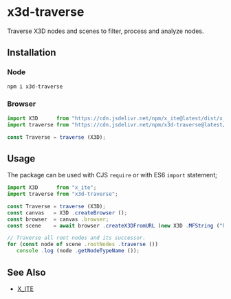 # x3d-traverse

Traverse X3D nodes and scenes to filter, process and analyze nodes.

## Installation

### Node

```sh
npm i x3d-traverse
```

### Browser

```js
import X3D      from "https://cdn.jsdelivr.net/npm/x_ite@latest/dist/x_ite.min.mjs";
import traverse from "https://cdn.jsdelivr.net/npm/x3d-traverse@latest/dist/x3d-traverse.mjs";

const Traverse = traverse (X3D);
```

## Usage

The package can be used with CJS `require` or with ES6 `import` statement;

```js
import X3D      from "x_ite";
import traverse from "x3d-traverse";

const Traverse = traverse (X3D);
const canvas   = X3D .createBrowser ();
const browser  = canvas .browser;
const scene    = await browser .createX3DFromURL (new X3D .MFString ("https://create3000.github.io/media/examples/Geometry3D/Box/Box.x3d"));

// Traverse all root nodes and its successor.
for (const node of scene .rootNodes .traverse ())
   console .log (node .getNodeTypeName ());
```

## See Also

* [X_ITE](https://create3000.github.io/x_ite/)
